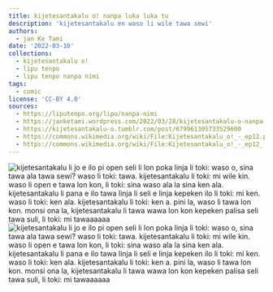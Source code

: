 ```yaml
---
title: kijetesantakalu o! nanpa luka luka tu
description: 'kijetesantakalu en waso li wile tawa sewi'
authors:
  - jan Ke Tami
date: '2022-03-10'
collections:
  - kijetesantakalu o!
  - lipu tenpo
  - lipu tenpo nanpa nimi
tags:
  - comic
license: 'CC-BY 4.0'
sources:
  - https://liputenpo.org/lipu/nanpa-nimi
  - https://janketami.wordpress.com/2022/03/28/kijetesantakalu-o-nanpa-luka-luka-tu/
  - https://kijetesantakalu-o.tumblr.com/post/679961305733529600
  - https://commons.wikimedia.org/wiki/File:Kijetesantakalu_o!_-_ep12.png
  - https://commons.wikimedia.org/wiki/File:Kijetesantakalu_o!_-_ep12_(sitelen_pona).png
---
```


![kijetesantakalu li jo e ilo pi open seli li lon poka linja li toki: waso o, sina tawa ala tawa sewi? waso li toki: tawa. kijetesantakalu li toki: mi wile kin. waso li open e tawa lon kon, li toki: sina waso ala la sina ken ala. kijetesantakalu li pana e ilo tawa linja li seli e linja kepeken ilo li toki: mi ken. waso li toki: ken ala. kijetesantakalu li toki: ken a. pini la, waso li tawa lon kon. monsi ona la, kijetesantakalu li tawa wawa lon kon kepeken palisa seli tawa suli, li toki: mi tawaaaaaa](https://upload.wikimedia.org/wikipedia/commons/7/7b/Kijetesantakalu_o%21_-_ep12.png)
![kijetesantakalu li jo e ilo pi open seli li lon poka linja li toki: waso o, sina tawa ala tawa sewi? waso li toki: tawa. kijetesantakalu li toki: mi wile kin. waso li open e tawa lon kon, li toki: sina waso ala la sina ken ala. kijetesantakalu li pana e ilo tawa linja li seli e linja kepeken ilo li toki: mi ken. waso li toki: ken ala. kijetesantakalu li toki: ken a. pini la, waso li tawa lon kon. monsi ona la, kijetesantakalu li tawa wawa lon kon kepeken palisa seli tawa suli, li toki: mi tawaaaaaa](https://upload.wikimedia.org/wikipedia/commons/c/cd/Kijetesantakalu_o%21_-_ep12_%28sitelen_pona%29.png)